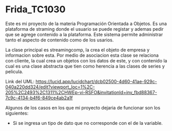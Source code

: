 # Frida_TC1030
Este es mi proyecto de la materia Programación Orientada a Objetos. Es una plataforma de straming donde el usuario se puede registar y ademas pedir que se agrege contenido a la plataforma. Este sistema permite administrar tanto el aspecto de  contenido como de los usarios. 

La clase principal es streamingcomp, la crea el objeto de empresa y informacion sobre esta. Por medio de asociacion esta clase se relaciona con cliente, la cual crea un objetos con los datos de este, y con contenido la cual es una clase abstracta que tien como herencia a las clases de series y pelicula.

Link del UML: https://lucid.app/lucidchart/dcb02500-4d60-41ae-929c-040a220dd324/edit?viewport_loc=1%2C-205%2C2493%2C1311%2CHWEp-vi-RSFO&invitationId=inv_fbd88367-7c9c-4134-b4f6-849ce4ab2a1f 

Algunos de los casos en los que mi proyecto dejaria de funcionar son los siguientes: 
- Si se ingresa un tipo de dato que no corresponde con el de la variable.
  
